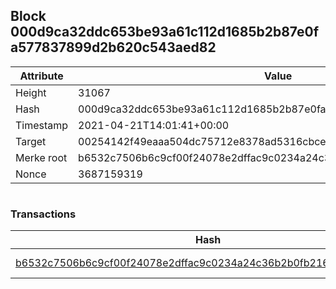 ## Block 000d9ca32ddc653be93a61c112d1685b2b87e0fa577837899d2b620c543aed82

Attribute | Value
--- | ---
Height | 31067
Hash | 000d9ca32ddc653be93a61c112d1685b2b87e0fa577837899d2b620c543aed82
Timestamp | 2021-04-21T14:01:41+00:00
Target | 00254142f49eaaa504dc75712e8378ad5316cbcead634704b3734b6271167cc4
Merke root | b6532c7506b6c9cf00f24078e2dffac9c0234a24c36b2b0fb216afab1c916d94
Nonce | 3687159319

```

```

### Transactions

Hash | Amount
--- | ---
[b6532c7506b6c9cf00f24078e2dffac9c0234a24c36b2b0fb216afab1c916d94](b6532c7506b6c9cf00f24078e2dffac9c0234a24c36b2b0fb216afab1c916d94.md) | 10.00000000 SKEPTI 
